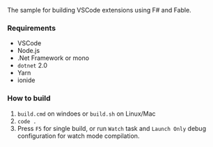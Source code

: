 The sample for building VSCode extensions using F# and Fable.

### Requirements

 * VSCode
 * Node.js
 * .Net Framework or mono
 * `dotnet` 2.0
 * Yarn
 * ionide

### How to build

1. `build.cmd` on windoes or `build.sh` on Linux/Mac
2. `code .`
3. Press `F5` for single build, or run `Watch` task and `Launch Only` debug configuration for watch mode compilation.